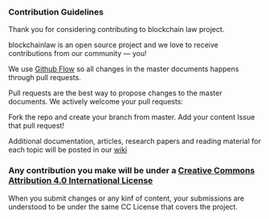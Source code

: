 ### Contribution Guidelines

Thank you for considering contributing to blockchain law project.

blockchainlaw is an open source project and we love to receive contributions from our community — you! 

We use [Github Flow](https://guides.github.com/introduction/flow/index.html) so all changes in the master documents happens through pull requests.

Pull requests are the best way to propose changes to the master documents. We actively welcome your pull requests:

Fork the repo and create your branch from master.
Add your content
Issue that pull request!


Additional documentation, articles, research papers and reading material for each topic will be posted in our [wiki](https://github.com/blueswanacademy/blockchainlaw/wiki)


### Any contribution you make will be under a [Creative Commons Attribution 4.0 International License](https://creativecommons.org/licenses/by/4.0/)

When you submit changes or any kinf of content, your submissions are understood to be under the same CC License that covers the project.
